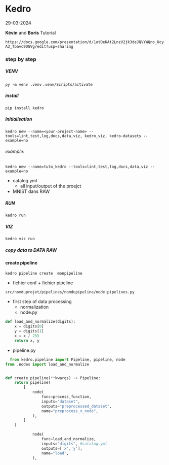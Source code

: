# Kedro

29-03-2024

**Kévin** and **Boris** Tutorial

`https://docs.google.com/presentation/d/1utDeKAt2LnzV2jk3deJQVYWQno_UcyA3_Tbavc9DGVg/edit?usp=sharing`


### step by step

##### VENV
`py -m venv .venv`
`.venv/Scripts/activate`

##### install
`pip install kedro`

##### initialisation
`kedro new --name=<your-project-name> --tools=lint,test,log,docs,data,viz, kedro_viz, kedro-datasets --example=no`

###### example:
`kedro new --name=tuto_kedro --tools=lint,test,log,docs,data,viz --example=no` 

* catalog.yml 
  * all input/output of the proejct
* MNIST dans RAW

##### RUN
`kedro run`

##### VIZ
`kedro viz run`

##### copy data to DATA RAW

#### create pipeline
`kedro pipeline create  monpipeline`

* fichier conf + fichier pipeline

`src/nomduprojet/pipelines/nomdupipeline/node|pipelines.py`

* first step of data processing
  * normalization
  * node.py
```python
def load_and_normalize(digits):
    x = digits[0]
    y = digits[1]
    x = x / 255
    return x, y 
``` 
* pipeline.py
```python
  from kedro.pipeline import Pipeline, pipeline, node
from .nodes import load_and_normalize


def create_pipeline(**kwargs) -> Pipeline:
    return pipeline(
        [
            node(
                func=process_function,
                inputs="dataset",
                outputs="preprocessed_dataset",
                name="preprocess_x_node",
            ),
        ]
    )
``` 
```python
            node(
                func=load_and_normalize,
                inputs="digits", #catalog.yml
                outputs=['x','y'],
                name="load",
            ),
```

